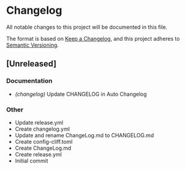 # Changelog

All notable changes to this project will be documented in this file.

The format is based on [Keep a Changelog](https://keepachangelog.com),
and this project adheres to [Semantic Versioning](https://semver.org/).

## [Unreleased]

### Documentation

- *(changelog)* Update CHANGELOG in Auto Changelog

### Other

- Update release.yml
- Create changelog.yml
- Update and rename ChangeLog.md to CHANGELOG.md
- Create config-cliff.toml
- Create ChangeLog.md
- Create release.yml
- Initial commit

